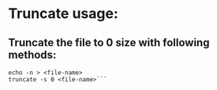 # Truncate usage:

## Truncate the file to 0 size with following methods:
  ```> <file-name>
  echo -n > <file-name>
  truncate -s 0 <file-name>```
